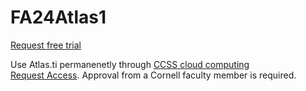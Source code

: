 # FA24Atlas1  
[Request free trial](https://atlasti.com/free-trial-version)  

Use Atlas.ti permanenetly through [CCSS cloud computing](https://socialsciences.cornell.edu/computing-and-data/cloud-computing-solutions)  
[Request Access](https://forms.office.com/Pages/ResponsePage.aspx?id=ZkN-XZsbz0WOebFLJ99G4agtMyWzwydHm2MTUFO-xYpUMFBKR0lTR1FENzRESEgyUTNPUkwyQ05MUSQlQCN0PWcu). Approval from a Cornell faculty member is required.
